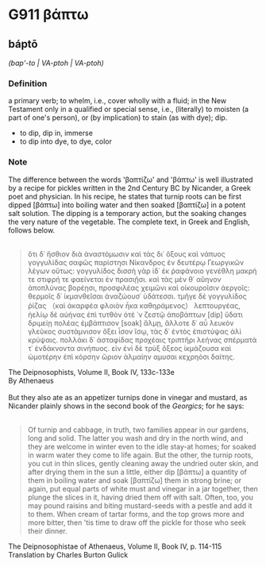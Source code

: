 # G911 βάπτω

## báptō

_(bap'-to | VA-ptoh | VA-ptoh)_

### Definition

a primary verb; to whelm, i.e., cover wholly with a fluid; in the New Testament only in a qualified or special sense, i.e., (literally) to moisten (a part of one's person), or (by implication) to stain (as with dye); dip.

- to dip, dip in, immerse
- to dip into dye, to dye, color

### Note

The difference between the words 'βαπτίζω' and 'βάπτω' is well illustrated by a recipe for pickles written in the 2nd Century BC by Nicander, a Greek poet and physician. In his recipe, he states that turnip roots can be first dipped [βάπτω] into boiling water and then soaked [βαπτίζω] in a potent salt solution. The dipping is a temporary action, but the soaking changes the very nature of the vegetable. The complete text, in Greek and English, follows below.<br><br><blockquote class="bc">ὅτι δ᾽ ἤσθιον διὰ ἀναστόμωσιν καὶ τὰς δι᾽ ὄξους καὶ νάπυος γογγυλίδας σαφῶς παρίστησι Νίκανδρος ἐν δευτέρῳ Γεωργικῶν λέγων οὕτως: γογγυλίδος δισσὴ γὰρ ἰδ᾽ ἐκ ῥαφάνοιο γενέθλη μακρή τε στιφρή τε φαείνεται ἐν πρασιῇσι. καὶ τὰς μὲν θ᾽ αὕηνον ἀποπλύνας βορέῃσι, προσφιλέας χειμῶνι καὶ οἰκουροῖσιν ἀεργοῖς: θερμοῖς δ᾽ ἰκμανθεῖσαι ἀναζώουσ᾽ ὑδάτεσσι. τμῆγε δὲ γογγυλίδος ῥίζας （καὶ ἀκαρφέα φλοιὸν ἦκα καθηράμενος） λεπτουργέας, ἠελίῳ δὲ αὐήνας ἐπὶ τυτθὸν ὁτὲ ᾿ν ζεστῷ ἀποβάπτων [dip] ὕδατι δριμείῃ πολέας ἐμβάπτισον [soak] ἅλμῃ,  ἄλλοτε δ᾽ αὖ λευκὸν γλεῦκος συστάμνισον ὄξει ἶσον ἴσῳ, τὰς δ᾽ ἐντὸς ἐπιστύψας ἁλὶ κρύψαις. πολλάκι δ᾽ ἀσταφίδας προχέαις τριπτῆρι λεήνας σπέρματὰ τ᾽ ἐνδάκνοντα σινήπυος. εἰν ἑνὶ δὲ τρὺξ ὄξεος ἰκμάζουσα καὶ ὠμοτέρην ἐπὶ κόρσην ὥριον ἁλμαίην αμυσαι κεχρηόσι δαίτης.</blockquote>The Deipnosophists, Volume II, Book IV, 133c-133e<br>By Athenaeus<br><br>But they also ate as an appetizer turnips done in vinegar and mustard, as Nicander plainly shows in the second book of the <i>Georgics</i>; for he says:<br><br><blockquote class="bc">Of turnip and cabbage, in truth, two families appear in our gardens, long and solid. The latter you wash and dry in the north wind, and they are welcome in winter even to the idle stay-at homes; for soaked in warm water they come to life again. But the other, the turnip roots, you cut in thin slices, gently cleaning away the undried outer skin, and after drying them in the sun a little, either dip [βάπτω] a quantity of them in boiling water and soak [βαπτίζω] them in strong brine; or again, put equal parts of white must and vinegar in a jar together, then plunge the slices in it, having dried them off with salt. Often, too, you may pound raisins and biting mustard-seeds with a pestle and add it to them. When cream of tartar forms, and the top grows more and more bitter, then 'tis time to draw off the pickle for those who seek their dinner.</blockquote>The Deipnosophistae of Athenaeus, Volume II, Book IV, p. 114-115<br>Translation by Charles Burton Gulick

